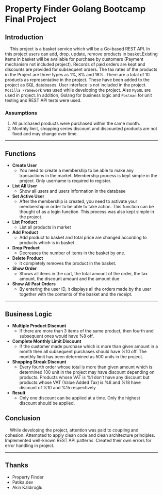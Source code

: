 # Property Finder Golang Bootcamp Final Project

## Introduction
&nbsp;&nbsp;&nbsp;&nbsp;This project is a basket service which will be a Go-based REST API. In this project users can add, drop, update, remove products in basket.Existing items in basket will be available for purchase by customers (Payment mechanism not included project). 
Records of paid orders are kept and discounts are provided for subsequent orders. 
The tax rates of the products in the Project are three types as 1%, 8% and 18%. 
There are a total of 10 products as representative in the project. 
These have been added to the project as SQL databases. 
User interface is not included in the project. 
`Mozilla Framework` was used while developing the project. Also `MySQL` are used in project.
In addition, Golang for business logic and `Postman` for unit testing and REST API tests were used.

### Assumptions
1. All purchased products were purchased within the same month.
2. Monthly limit, shopping series discount and discounted products are not fixed and may change over time.


---

## Functions
* **Create User**
  * You need to create a membership to be able to make any transactions in the market. Membership process is kept simple in the project. Only username is required to register.
* **List All User**
  * Show all users and users information in the database
* **Set Active User**
  * After the membership is created, you need to activate your membership in order to be able to take action. This function can be thought of as a login function. This process was also kept simple in the project.
* **List Product**
  * List all products in market
* **Add Product**
  * Add product to basket and total price are changed according to products which is in basket
* **Drop Product**
  * Decreases the number of items in the basket by one.
* **Delete Product**
  * It completely removes the product in the basket.
* **Show Order**
  * Shows all items in the cart, the total amount of the order, the tax amount, the discount amount and the amount due
* **Show All Past Orders**
  * By entering the user ID, it displays all the orders made by the user together with the contents of the basket and the receipt.

---
## Business Logic
* **Multiple Product Discount**
  * If there are more than 3 items of the same product, then fourth and subsequent ones would have %8 off.
* **Complete Monthly Limit Discount**
  * If the customer made purchase which is more than given amount in a month then all subsequent purchases should have %10 off. The monthly limit has been determined as 500 units in the project.
* **Shopping Streak Discount**
  * Every fourth order whose total is more than given amount which is determined 100 unit in the project may have discount  depending on products. Products whose VAT is %1 don’t have any discount
    but products whose VAT (Value Added Tax) is %8 and %18 have discount of %10 and %15
    respectively
* **Result**
  * Only one discount can be applied at a time. Only the highest discount should be applied.

## Conclusion
&nbsp;&nbsp;&nbsp;&nbsp;While developing the project, attention was paid to coupling and cohesion. Attempted to apply clean code and clean architecture principles.
Implemented well-known REST API patterns. Created their own errors for error handling in project.

---
## Thanks
* Property Finder
* Patika.dev
* Akın Kaldıroğlu
